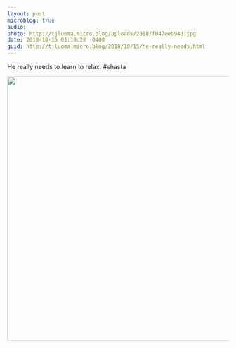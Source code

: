 ```yaml
---
layout: post
microblog: true
audio: 
photo: http://tjluoma.micro.blog/uploads/2018/f047eeb94d.jpg
date: 2018-10-15 01:10:28 -0400
guid: http://tjluoma.micro.blog/2018/10/15/he-really-needs.html
---
```

He really needs to learn to relax.
#shasta

<img src="http://tjluoma.micro.blog/uploads/2018/f047eeb94d.jpg" width="600" height="600" />
